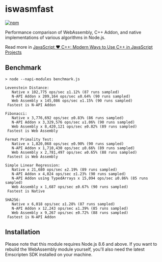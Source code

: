 # iswasmfast

[![npm](https://img.shields.io/npm/v/iswasmfast.svg?style=flat-square)](https://www.npmjs.com/package/iswasmfast)

Performance comparison of WebAssembly, C++ Addon, and native implementations of various algorithms in Node.js.

Read more in [JavaScript ♥ C++: Modern Ways to Use C++ in JavaScript Projects](https://medium.com/@zandaqo/javascript-c-modern-ways-to-use-c-in-javascript-projects-a19003c5a9ff) 

## Benchmark
```
> node --napi-modules benchmark.js

Levenstein Distance:
   Native x 102,775 ops/sec ±1.12% (87 runs sampled)
   N-API Addon x 209,164 ops/sec ±0.64% (90 runs sampled)
   Web Assembly x 145,086 ops/sec ±1.15% (90 runs sampled)
 Fastest is N-API Addon

Fibonacci:
   Native x 3,776,692 ops/sec ±0.83% (86 runs sampled)
   N-API Addon x 3,329,576 ops/sec ±1.06% (90 runs sampled)
   Web Assembly x 8,420,121 ops/sec ±0.82% (89 runs sampled)
 Fastest is Web Assembly

Fermat Primality Test:
   Native x 1,820,068 ops/sec ±0.90% (90 runs sampled)
   N-API Addon x 1,710,430 ops/sec ±0.66% (89 runs sampled)
   Web Assembly x 2,781,497 ops/sec ±0.65% (88 runs sampled)
 Fastest is Web Assembly

Simple Linear Regression:
   Native x 21,680 ops/sec ±2.19% (89 runs sampled)
   N-API Addon x 4,024 ops/sec ±1.23% (90 runs sampled)
   N-API Addon using TypedArrays x 15,094 ops/sec ±0.86% (85 runs sampled)
   Web Assembly x 1,687 ops/sec ±0.67% (90 runs sampled)
 Fastest is Native

SHA256:
   Native x 6,018 ops/sec ±1.28% (87 runs sampled)
   N-API Addon x 12,243 ops/sec ±1.39% (85 runs sampled)
   Web Assembly x 9,267 ops/sec ±0.72% (88 runs sampled)
 Fastest is N-API Addon
```

## Installation
Please note that this module requires Node.js 8.6 and above. If you want to rebuild the WebAssembly module
yourself, you'll also need the latest Emscripten SDK installed on your machine.
